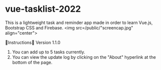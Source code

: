 # vue-tasklist-2022
This is a lightweight task and reminder app made in order to learn Vue.js, Bootstrap CSS and Firebase.
<img src=/public/"screencap.jpg" align="center">

📜Instructions:scroll:
Version 1.1.0
1. You can add up to 5 tasks currently.
2. You can view the update log by clicking on the "About" hyperlink at the bottom of the page.
